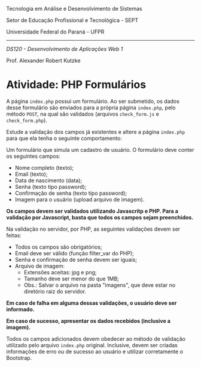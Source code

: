 Tecnologia em Análise e Desenvolvimento de Sistemas

Setor de Educação Profissional e Tecnológica - SEPT

Universidade Federal do Paraná - UFPR

---

*DS120 - Desenvolvimento de Aplicações Web 1*

Prof. Alexander Robert Kutzke

# Atividade: PHP Formulários

A página  `index.php` possui um formulário.
Ao ser submetido, os dados desse formulário são enviados para a própria
página `index.php`, pelo método `POST`, na qual são validados (arquivos `check_form.js` e `check_form.php`).

Estude a validação dos campos já existentes e altere a página `index.php` para
que ela tenha o seguinte comportamento: 

Um formulário que simula um cadastro de usuário. O formulário deve conter os seguintes campos:

* Nome completo (texto);
* Email (texto);
* Data de nascimento (data);
* Senha (texto tipo password);
* Confirmação de senha  (texto tipo password);
* Imagem para o usuário (upload arquivo de imagem).

**Os campos devem ser validados utilizando Javascritp e PHP. Para a validação por Javascript, basta que todos os campos sejam preenchidos.**

Na validação no servidor, por PHP, as seguintes validações devem ser feitas:

* Todos os campos são obrigatórios;
* Email deve ser válido (função filter_var do PHP);
* Senha e confirmação de senha devem ser iguais;
* Arquivo de imagem:
   * Extensões aceitas: jpg e png;
   * Tamanho deve ser menor do que 1MB;
   * Obs.: Salvar o arquivo na pasta "imagens", que deve estar no diretório raiz do servidor.

**Em caso de falha em alguma dessas validações, o usuário deve ser informado.**

**Em caso de sucesso, apresentar os dados recebidos (inclusive a imagem).**

Todos os campos adicionados devem obedecer ao método de validação utilizado
pelo arquivo `index.php` original. Inclusive, devem ser criadas informações
de erro ou de sucesso ao usuário e utilizar corretamente o Bootstrap.
